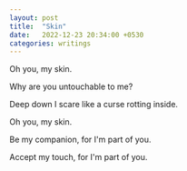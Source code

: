 ```yaml
---
layout: post
title:  "Skin"
date:   2022-12-23 20:34:00 +0530
categories: writings
---
```


Oh you, my skin.

Why are you untouchable to me?

Deep down I scare like a curse rotting inside.

Oh you, my skin.

Be my companion, for I'm part of you.

Accept my touch, for I'm part of you.

